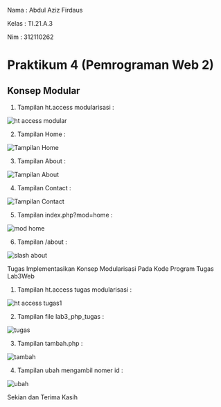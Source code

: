 Nama : Abdul Aziz Firdaus

Kelas : TI.21.A.3

Nim : 312110262

<h1> Praktikum 4 (Pemrograman Web 2) </h1>

<h2> Konsep Modular </h2>

1. Tampilan ht.access modularisasi :

![ht access modular](https://user-images.githubusercontent.com/119909214/228603030-9a7176d8-5f85-4cc0-8352-cd5823f4efce.png)

2. Tampilan Home :

![Tampilan Home](https://user-images.githubusercontent.com/119909214/228603386-6e117578-38fb-431a-93e9-2be8e690fdd3.png)

3. Tampilan About :

![Tampilan About](https://user-images.githubusercontent.com/119909214/228603458-d97f5c5e-e5d4-4686-b50d-8c08cee477fd.png)

4. Tampilan Contact :

![Tampilan Contact](https://user-images.githubusercontent.com/119909214/228603551-b00aedac-d206-49b6-a03f-b9dbc0fb5ca4.png)

5. Tampilan index.php?mod=home :

![mod home](https://user-images.githubusercontent.com/119909214/228605688-7206bb0d-2b1c-4c84-99d2-972692557e63.png)

6. Tampilan /about :

![slash about](https://user-images.githubusercontent.com/119909214/228605890-925673a7-459b-4ac7-9303-45763516b9a4.png)

<p> Tugas Implementasikan Konsep Modularisasi Pada Kode Program Tugas Lab3Web </p>

1. Tampilan ht.access tugas modularisasi :

![ht access tugas1](https://user-images.githubusercontent.com/119909214/228604092-512f9083-900b-4230-b0d2-fd0b8a856691.png)

2. Tampilan file lab3_php_tugas :

![tugas](https://user-images.githubusercontent.com/119909214/228604715-5b4126dc-d9cc-4747-ae4f-b7a8040a6625.png)

3. Tampilan tambah.php :

![tambah](https://user-images.githubusercontent.com/119909214/228605057-b35809ff-ff2e-4930-9fc3-16f7007eff47.png)

4. Tampilan ubah mengambil nomer id :

![ubah](https://user-images.githubusercontent.com/119909214/228605320-ddcb7dff-16a9-481d-b0fb-774ad64942ef.png)

Sekian dan Terima Kasih
